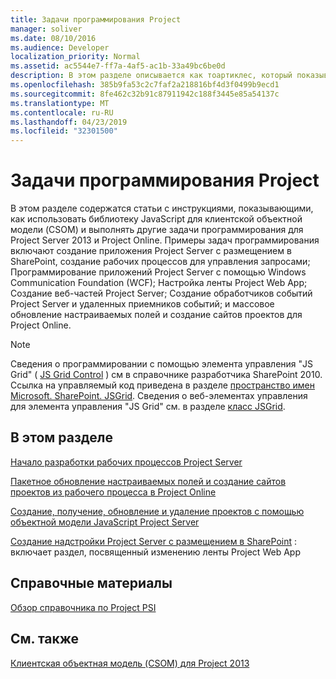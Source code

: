 ```yaml
---
title: Задачи программирования Project
manager: soliver
ms.date: 08/10/2016
ms.audience: Developer
localization_priority: Normal
ms.assetid: ac5544e7-ff7a-4af5-ac1b-33a49bc6be0d
description: В этом разделе описывается как тоартиклес, который показывает, как использовать библиотеку JavaScript для клиентской объектной модели (CSOM) и выполнять другие задачи программирования для Project Server 2013 и Project Online. Примеры задач программирования включают создание приложения Project Server с размещением в SharePoint, создание рабочих процессов для управления запросами; Программирование приложений Project Server с помощью Windows Communication Foundation (WCF); Настройка ленты Project Web App; Создание веб-частей Project Server; Создание обработчиков событий Project Server и удаленных приемников событий; и массовое обновление настраиваемых полей и создание сайтов проектов для Project Online.
ms.openlocfilehash: 385b9fa53c2c7faf2a218816bf4d3f0499b9ecd1
ms.sourcegitcommit: 8fe462c32b91c87911942c188f3445e85a54137c
ms.translationtype: MT
ms.contentlocale: ru-RU
ms.lasthandoff: 04/23/2019
ms.locfileid: "32301500"
---
```

# <a name="project-programming-tasks"></a>Задачи программирования Project

В этом разделе содержатся статьи с инструкциями, показывающими, как использовать библиотеку JavaScript для клиентской объектной модели (CSOM) и выполнять другие задачи программирования для Project Server 2013 и Project Online. Примеры задач программирования включают создание приложения Project Server с размещением в SharePoint, создание рабочих процессов для управления запросами; Программирование приложений Project Server с помощью Windows Communication Foundation (WCF); Настройка ленты Project Web App; Создание веб-частей Project Server; Создание обработчиков событий Project Server и удаленных приемников событий; и массовое обновление настраиваемых полей и создание сайтов проектов для Project Online.
  
> [!NOTE]
> Сведения о программировании с помощью элемента управления "JS Grid" ( [JS Grid Control](https://msdn.microsoft.com/library/ee535898%28office.14%29.aspx) ) см в справочнике разработчика SharePoint 2010. Ссылка на управляемый код приведена в разделе [пространство имен Microsoft. SharePoint. JSGrid](https://msdn.microsoft.com/library/microsoft.sharepoint.jsgrid%28Office.15%29.aspx). Сведения о веб-элементах управления для элемента управления "JS Grid" см. в разделе [класс JSGrid](https://msdn.microsoft.com/library/microsoft.sharepoint.webcontrols.jsgrid%28Office.15%29.aspx). 
  
## <a name="in-this-section"></a>В этом разделе

[Начало разработки рабочих процессов Project Server](getting-started-developing-project-server-workflows.md)
  
[Пакетное обновление настраиваемых полей и создание сайтов проектов из рабочего процесса в Project Online](bulk-update-custom-fields-and-create-project-sites-from-workflow-in-project.md)
  
[Создание, получение, обновление и удаление проектов с помощью объектной модели JavaScript Project Server](create-retrieve-update-delete-projects-using-project-server-javascript.md)
  
[Создание надстройки Project Server с размещением в SharePoint](create-a-sharepoint-hosted-project-server-add-in.md) : включает раздел, посвященный изменению ленты Project Web App 
  
## <a name="reference"></a>Справочные материалы

[Обзор справочника по Project PSI](project-psi-reference-overview.md)
  
## <a name="see-also"></a>См. также



[Клиентская объектная модель (CSOM) для Project 2013](client-side-object-model-csom-for-project-2013.md)

